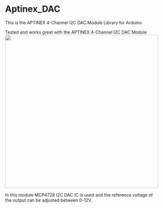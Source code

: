 # Aptinex_DAC

This is the APTINEX 4-Channel I2C DAC Module Library for Arduino

Tested and works great with the APTINEX 4-Channel I2C DAC Module 
[<img src="https://aptinex.com/wp-content/uploads/2020/06/Aptinex-4-Channel-DAC-Module-DA4C010BI-I2C-Digital-to-Analog-0-10V-MCP4728-iii-768x768.png?raw=true" width="500px">](https://aptinex.com/product/aptinex-4-channel-dac-module-da4c010bi-i2c-digital-to-analog-0-10v-mcp4728/)

In this module MCP4728 I2C DAC IC is used and the reference voltage of the output can be adjusted between 0-12V.
